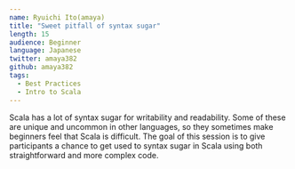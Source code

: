 ```yaml
---
name: Ryuichi Ito(amaya)
title: "Sweet pitfall of syntax sugar"
length: 15
audience: Beginner
language: Japanese
twitter: amaya382
github: amaya382
tags:
  - Best Practices
  - Intro to Scala
---
```

Scala has a lot of syntax sugar for writability and readability. Some of these are unique and uncommon in other languages, so they sometimes make beginners feel that Scala is difficult. The goal of this session is to give participants a chance to get used to syntax sugar in Scala using both straightforward and more complex code.
